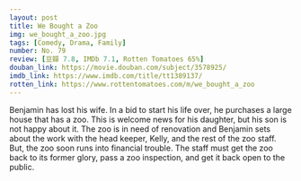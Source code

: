 ```yaml
---
layout: post 
title: We Bought a Zoo
img: we_bought_a_zoo.jpg
tags: [Comedy, Drama, Family]
number: No. 79
review: [豆瓣 7.8, IMDb 7.1, Rotten Tomatoes 65%]
douban_link: https://movie.douban.com/subject/3578925/
imdb_link: https://www.imdb.com/title/tt1389137/
rotten_link: https://www.rottentomatoes.com/m/we_bought_a_zoo
---
```


Benjamin has lost his wife. In a bid to start his life over, he purchases a large house that has a zoo. This is welcome news for his daughter, but his son is not happy about it. The zoo is in need of renovation and Benjamin sets about the work with the head keeper, Kelly, and the rest of the zoo staff. But, the zoo soon runs into financial trouble. The staff must get the zoo back to its former glory, pass a zoo inspection, and get it back open to the public.